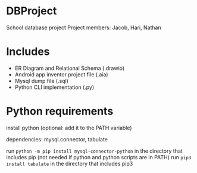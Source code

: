 # DBProject
School database project
Project members: Jacob, Hari, Nathan

# Includes
- ER Diagram and Relational Schema (.drawio)
- Android app inventor project file (.aia)
- Mysql dump file (.sql)
- Python CLI implementation (.py)

# Python requirements
install python (optional: add it to the PATH variable)

dependencies: mysql.connector, tabulate

run ```python -m pip install mysql-connector-python``` in the directory that includes pip (not needed if python and python scripts are in PATH)
run ```pip3 install tabulate``` in the directory that includes pip3